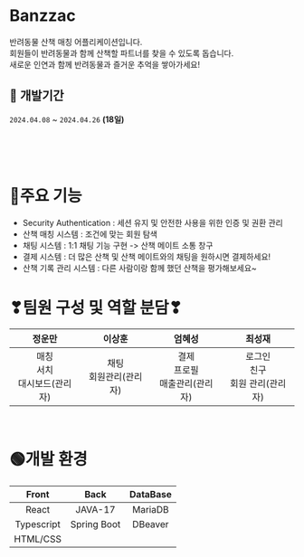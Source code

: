 # Banzzac
 반려동물 산책 매칭 어플리케이션입니다. <br/>
 회원들이 반려동물과 함께 산책할 파트너를 찾을 수 있도록 돕습니다. <br/>
 새로운 인연과 함께 반려동물과 즐거운 추억을 쌓아가세요! <br/>

## 📅 개발기간
 `2024.04.08` ~ `2024.04.26` <strong>(18일) </strong>
 
 <br/><br/><br/>

# 💬주요 기능
- Security Authentication : 세션 유지 및 안전한 사용을 위한 인증 및 권환 관리
- 산책 매칭 시스템 : 조건에 맞는 회원 탐색
- 채팅 시스템 : 1:1 채팅 기능 구현 -> 산책 메이트 소통 창구
- 결제 시스템 : 더 많은 산책 및 산책 메이트와의 채팅을 원하시면 결제하세요!
- 산책 기록 관리 시스템 : 다른 사람이랑 함께 했던 산책을 평가해보세요~

# ❣팀원 구성 및 역할 분담❣

<div align="center">

|정운만|이상훈|엄혜성|최성재|
|:-:|:-:|:-:|:-:|
|매칭 <br/>서치 <br/>대시보드(관리자) <br/> |채팅 <br/>회원관리(관리자)<br/>| 결제 <br/>프로필 <br/>매출관리(관리자) <br/> |로그인 <br/>친구 <br/>회원 관리(관리자) <br/> |

</div>
<br>

# 🟢개발 환경

|Front|Back|DataBase|
|:-:|:-:|:-:|
|React|JAVA-17|MariaDB|
|Typescript|Spring Boot|DBeaver|
|HTML/CSS|||


